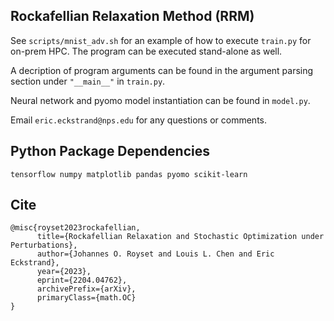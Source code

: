 ## Rockafellian Relaxation Method (RRM)

See `scripts/mnist_adv.sh` for an example of how to execute `train.py` for on-prem HPC. The program can be executed 
stand-alone as well. 

A decription of program arguments can be found in the argument parsing section under `"__main__"` in `train.py`. 

Neural network and pyomo model instantiation can be found in `model.py`. 

Email `eric.eckstrand@nps.edu` for any questions or comments.

## Python Package Dependencies
`tensorflow numpy matplotlib pandas pyomo scikit-learn`

## Cite
```
@misc{royset2023rockafellian,
      title={Rockafellian Relaxation and Stochastic Optimization under Perturbations}, 
      author={Johannes O. Royset and Louis L. Chen and Eric Eckstrand},
      year={2023},
      eprint={2204.04762},
      archivePrefix={arXiv},
      primaryClass={math.OC}
}
```